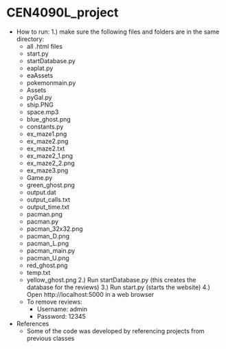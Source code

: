 # CEN4090L_project

- How to run:
  1.) make sure the following files and folders are in the same directory:
    - all .html files
    - start.py
    - startDatabase.py
    - eaplat.py
    - eaAssets
    - pokemonmain.py
    - Assets
    - pyGal.py
    - ship.PNG
    - space.mp3
    - blue_ghost.png
    - constants.py
    - ex_maze1.png
    - ex_maze2.png
    - ex_maze2.txt
    - ex_maze2_1.png
    - ex_maze2_2.png
    - ex_maze3.png
    - Game.py
    - green_ghost.png
    - output.dat
    - output_calls.txt
    - output_time.txt
    - pacman.png
    - pacman.py
    - pacman_32x32.png
    - pacman_D.png
    - pacman_L.png
    - pacman_main.py
    - pacman_U.png
    - red_ghost.png
    - temp.txt
    - yellow_ghost.png
  2.) Run startDatabase.py (this creates the database for the reviews)
  3.) Run start.py (starts the website)
  4.) Open http://localhost:5000 in a web browser
    - To remove reviews:
      - Username: admin
      - Password: 12345
- References
  - Some of the code was developed by referencing projects from previous classes
